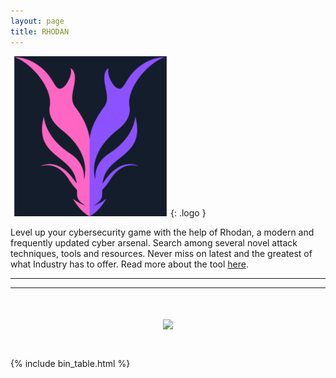 ```yaml
---
layout: page
title: RHODAN
---
```


![logo](/assets/logo.png){: .logo }

Level up your cybersecurity game with the help of Rhodan, a modern and frequently updated cyber arsenal. Search among several novel attack techniques, tools and resources. Never miss on latest and the greatest of what Industry has to offer. Read more about the tool <a href="/about">here</a>.



---
---

<h1 align="center"> <a href="https://www.buymeacoffee.com/KillSwitchX7"><img src="https://img.buymeacoffee.com/button-api/?text=Support Rhodan&emoji=❤️&slug=KillSwitchX7&button_colour=4bf7f4&font_colour=000000&font_family=Comic&outline_colour=000000&coffee_colour=FFDD00" /></a> </h1>


<h1 align="center"> <script type='text/javascript' src='https://storage.ko-fi.com/cdn/widget/Widget_2.js'></script><script type='text/javascript'>kofiwidget2.init('Support Rhodan', '#af3de0', 'T6T2GZEF8');kofiwidget2.draw();</script>    </h1>
{% include bin_table.html %}
